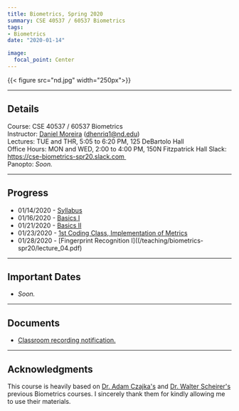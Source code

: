```yaml
---
title: Biometrics, Spring 2020
summary: CSE 40537 / 60537 Biometrics
tags:
- Biometrics
date: "2020-01-14"

image:
  focal_point: Center
---
```

{{< figure src="nd.jpg" width="250px">}}

----------
## Details
Course: CSE 40537 / 60537 Biometrics  
Instructor: [Daniel Moreira](/) (dhenriq1@nd.edu)  
Lectures: TUE and THR, 5:05 to 6:20 PM, 125 DeBartolo Hall  
Office Hours: MON and WED, 2:00 to 4:00 PM, 150N Fitzpatrick Hall
Slack: https://cse-biometrics-spr20.slack.com   
Panopto: *Soon.*  

-----------
## Progress
* 01/14/2020 - [Syllabus](/teaching/biometrics-spr20/lecture_00.pdf)  
* 01/16/2020 - [Basics I](/teaching/biometrics-spr20/lecture_01.pdf)
* 01/21/2020 - [Basics II](/teaching/biometrics-spr20/lecture_02.pdf)
* 01/23/2020 - [1st Coding Class, Implementation of Metrics](/teaching/biometrics-spr20/lecture_03.zip)
* 01/28/2020 - [Fingerprint Recognition I]((/teaching/biometrics-spr20/lecture_04.pdf)

------------------
## Important Dates
* *Soon.*

------------------
## Documents
* [Classroom recording notification.](/teaching/biometrics-spr20/panopto.pdf)    

------------------

## Acknowledgments
This course is heavily based on [Dr. Adam Czajka's](https://engineering.nd.edu/profiles/aczajka) and [Dr. Walter Scheirer's](https://www.wjscheirer.com/teaching/biometrics/yr2015fa/) previous Biometrics courses. I sincerely thank them for kindly allowing me to use their materials.
 